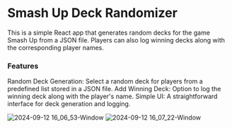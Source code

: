 # Smash Up Deck Randomizer

This is a simple React app that generates random decks for the game Smash Up from a JSON file. Players can also log winning decks along with the corresponding player names.

### Features

Random Deck Generation: Select a random deck for players from a predefined list stored in a JSON file.
Add Winning Deck: Option to log the winning deck along with the player's name.
Simple UI: A straightforward interface for deck generation and logging.

![2024-09-12 16_06_53-Window](https://github.com/user-attachments/assets/4b617360-7dda-4be6-a720-d8bb108ecb52)
![2024-09-12 16_07_22-Window](https://github.com/user-attachments/assets/84b06eb7-c7ff-4992-8082-4d01c7874639)
